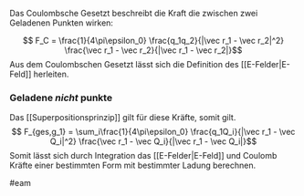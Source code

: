 Das Coulombsche Gesetzt beschreibt die Kraft die zwischen zwei Geladenen Punkten wirken:

$$ F_C = \frac{1}{4\pi\epsilon_0} \frac{q_1q_2}{|\vec r_1 - \vec r_2|^2} \frac{\vec r_1 - \vec r_2}{|\vec r_1 - \vec r_2|}$$
Aus dem Coulombschen Gesetzt lässt sich die Definition des [[E-Felder|E-Feld]] herleiten.

### Geladene _nicht_ punkte 
Das [[Superpositionsprinzip]] gilt für diese Kräfte, somit gilt.
$$ F_{ges,g_1} = \sum_i\frac{1}{4\pi\epsilon_0} \frac{q_1Q_i}{|\vec r_1 - \vec Q_i|^2} \frac{\vec r_1 - \vec Q_i}{|\vec r_1 - \vec Q_i|}$$
Somit lässt sich durch Integration das [[E-Felder|E-Feld]] und Coulomb Kräfte einer bestimmten Form mit bestimmter Ladung berechnen. 

#eam 